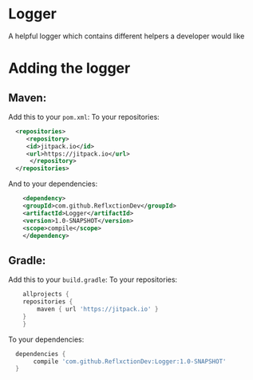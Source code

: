 # Logger
A helpful logger which contains different helpers a developer would like

# Adding the logger
## Maven:
Add this to your `pom.xml`:
To your repositories:
```xml
  <repositories>
	 <repository>
	 <id>jitpack.io</id>
	 <url>https://jitpack.io</url>
      </repository>
  </repositories>
```
And to your dependencies:  
```xml
    <dependency>
	<groupId>com.github.ReflxctionDev</groupId>
	<artifactId>Logger</artifactId>
	<version>1.0-SNAPSHOT</version>
	<scope>compile</scope>
    </dependency>
```
  
## Gradle:
Add this to your `build.gradle`:
To your repositories:
```gradle
    allprojects {
	repositories {
	    maven { url 'https://jitpack.io' }
	}
    }
```
To your dependencies:
```gradle
  dependencies {
       compile 'com.github.ReflxctionDev:Logger:1.0-SNAPSHOT'
  }
```

